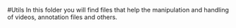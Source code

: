 #Utils
In this folder you will find files that help the manipulation and handling of videos, annotation files and others. 
